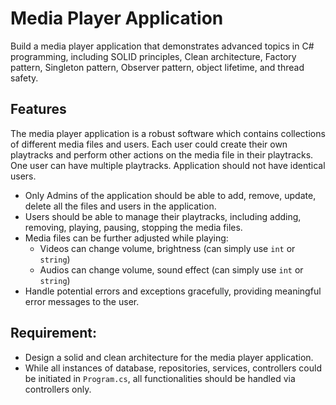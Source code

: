 # Media Player Application

Build a media player application that demonstrates advanced topics in C# programming, including SOLID principles, Clean architecture, Factory pattern, Singleton pattern, Observer pattern, object lifetime, and thread safety.

## Features

The media player application is a robust software which contains collections of different media files and users. Each user could create their own playtracks and perform other actions on the media file in their playtracks. One user can have multiple playtracks. Application should not have identical users.

- Only Admins of the application should be able to add, remove, update, delete all the files and users in the application.
- Users should be able to manage their playtracks, including adding, removing, playing, pausing, stopping the media files.
- Media files can be further adjusted while playing:
    - Videos can change volume, brightness (can simply use `int` or `string`)
    - Audios can change volume, sound effect (can simply use `int` or `string`)
- Handle potential errors and exceptions gracefully, providing meaningful error messages to the user.

## Requirement:

- Design a solid and clean architecture for the media player application.
- While all instances of database, repositories, services, controllers could be initiated in `Program.cs`, all functionalities should be handled via controllers only.